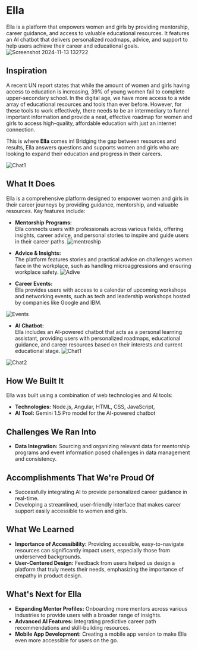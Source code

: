 # Ella
Ella is a platform that empowers women and girls by providing mentorship, career guidance, and access to valuable educational resources. It features an AI chatbot that delivers personalized roadmaps, advice, and support to help users achieve their career and educational goals.
![Screenshot 2024-11-13 132722](https://github.com/user-attachments/assets/f31891b5-0520-4859-82dd-6dc6a099b292)

## Inspiration
A recent UN report states that while the amount of women and girls having access to education is increasing, 39% of young women fail to complete upper-secondary school. In the digital age, we have more access to a wide array of educational resources and tools than ever before. However, for these tools to work effectively, there needs to be an intermediary to funnel important information and provide a neat, effective roadmap for women and girls to access high-quality, affordable education with just an internet connection.

This is where **Ella** comes in! Bridging the gap between resources and results, Ella answers questions and supports women and girls who are looking to expand their education and progress in their careers.

![Chat1](https://github.com/user-attachments/assets/09d96240-c4cf-4fa7-9550-eba08ce1a7fb)


## What It Does
Ella is a comprehensive platform designed to empower women and girls in their career journeys by providing guidance, mentorship, and valuable resources. Key features include:

- **Mentorship Programs:**  
  Ella connects users with professionals across various fields, offering insights, career advice, and personal stories to inspire and guide users in their career paths.
![mentroship](https://github.com/user-attachments/assets/0d6140e3-b984-42d7-89c9-2c4ba9f38c65)


- **Advice & Insights:**  
  The platform features stories and practical advice on challenges women face in the workplace, such as handling microaggressions and ensuring workplace safety.
![Adive](https://github.com/user-attachments/assets/ecdbce30-2b4b-4ffe-a82c-e2ea68e4a4ab)


- **Career Events:**  
  Ella provides users with access to a calendar of upcoming workshops and networking events, such as tech and leadership workshops hosted by companies like Google and IBM.

![Events](https://github.com/user-attachments/assets/31c4eebe-dc8f-4b25-ae04-ddd1e1227b2a)

- **AI Chatbot:**  
  Ella includes an AI-powered chatbot that acts as a personal learning assistant, providing users with personalized roadmaps, educational guidance, and career resources based on their interests and current educational stage.
![Chat1](https://github.com/user-attachments/assets/dd125630-68b5-4f57-b183-2f3dfb7667fe)

![Chat2](https://github.com/user-attachments/assets/a765dc27-bcbf-42a5-b691-19fffd090202)


## How We Built It
Ella was built using a combination of web technologies and AI tools:

- **Technologies:** Node.js, Angular, HTML, CSS, JavaScript,  
- **AI Tool:** Gemini 1.5 Pro model for the AI-powered chatbot


## Challenges We Ran Into
- **Data Integration:** Sourcing and organizing relevant data for mentorship programs and event information posed challenges in data management and consistency.



## Accomplishments That We're Proud Of
- Successfully integrating AI to provide personalized career guidance in real-time.
- Developing a streamlined, user-friendly interface that makes career support easily accessible to women and girls.



## What We Learned
- **Importance of Accessibility:** Providing accessible, easy-to-navigate resources can significantly impact users, especially those from underserved backgrounds.
- **User-Centered Design:** Feedback from users helped us design a platform that truly meets their needs, emphasizing the importance of empathy in product design.



## What's Next for Ella
- **Expanding Mentor Profiles:** Onboarding more mentors across various industries to provide users with a broader range of insights.
- **Advanced AI Features:** Integrating predictive career path recommendations and skill-building resources.
- **Mobile App Development:** Creating a mobile app version to make Ella even more accessible for users on the go.



